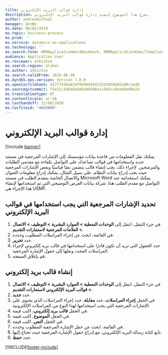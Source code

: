```yaml
---
title: إدارة قوالب البريد الإلكتروني
description: يشرح هذا الموضوع كيفية إدارة قوالب البريد الإلكتروني.
author: andreabichsel
manager: AnnBe
ms.date: 08/02/2019
ms.topic: business-process
ms.prod: ''
ms.service: dynamics-ax-applications
ms.technology: ''
ms.search.form: HRMApplicationWordBookmark, HRMApplicationEmailTemplate
audience: Application User
ms.reviewer: anbichse
ms.search.region: Global
ms.author: anbichse
ms.search.validFrom: 2016-06-30
ms.dyn365.ops.version: Version 7.0.0
ms.openlocfilehash: 41777436a624f9b98956553243056b92a00c1ed6
ms.sourcegitcommit: f5e31c34640add6d40308ac1365cc0ee60e60e24
ms.translationtype: HT
ms.contentlocale: ar-SA
ms.lasthandoff: 12/08/2020
ms.locfileid: "4693860"
---
```

# <a name="manage-email-templates"></a>إدارة قوالب البريد الإلكتروني

[!include [banner](../../includes/banner.md)]

يمكنك نقل المعلومات من قاعدة بيانات مؤسستك إلى الإشارات المرجعية في مستند جديد واستخدامها في قوالب تساعدك على التواصل بكفاءة مع مقدمي الطلبات والمرشحين. لإجراء ذلك، يجب إنشاء قالب يتضمن نصًا قياسيًا وبعض الإشارات المرجعية حيث يجب إدراج بيانات النظام. على سبيل المثال، يمكنك إدراج معلومات العنوان والاتصال الخاصة بمقدم الطلب في مستند Microsoft Word يمكنك استخدامه عند التواصل مع مقدم الطلب هذا. شركة بيانات العرض التوضيحي التي تم استخدامها لإنشاء هذا الإجراء هي USMF.


## <a name="select-which-bookmarks-to-use-in-your-email-templates"></a>تحديد الإشارات المرجعية التي يجب استخدامها في قوالب البريد الإلكتروني
1. في جزء التنقل، انتقل إلى **الوحدات النمطية > الموارد البشرية > التوظيف > الاتصال > العلامات المرجعية لاستمارات التقديم‬**.
2. في القائمة، ابحث عن إجراء المراسلات المطلوب وحدده.
3. حدد **تحرير**.
4. حدد الحقول التي تريد أن تكون قادرًا على استخدامها في قالب بريد إلكتروني لإجراء المراسلات المحدد ونقلها إلى حقول الإشارة المرجعية.  
5. قم بإغلاق الصفحة.

## <a name="create-an-email-template"></a>إنشاء قالب بريد إلكتروني
1. في جزء التنقل، انتقل إلى **الوحدات النمطية > الموارد البشرية > التوظيف > الاتصال > قوالب البريد الإلكتروني لاستمارات التقديم‬‬**.
2. حدد **جديد**.
3. في الحقل **إجراء المراسلات**، حدد **مقابلة‬**. حدد إجراء المراسلات الذي يحتوي على الإشارات المرجعية التي يجب استخدامها لهذا النوع من المراسلات الإلكترونية.  
4. في الحقل **قالب بريد إلكتروني**، اكتب قيمة.
5. في الحقل **الموضوع**، اكتب قيمة.
6. في الحقل **النص**، اكتب قيمة.
7. في القائمة، ابحث عن حقل الإشارة المرجعية المطلوب وحدده.
8. تابع كتابة رسالة البريد الإلكتروني، مع إدراج حقول الإشارة المرجعية حيث تحتاج إليها.
9. حدد **حفظ**.



[!INCLUDE[footer-include](../../../../includes/footer-banner.md)]